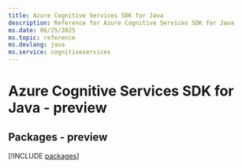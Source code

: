```yaml
---
title: Azure Cognitive Services SDK for Java
description: Reference for Azure Cognitive Services SDK for Java
ms.date: 06/25/2025
ms.topic: reference
ms.devlang: java
ms.service: cognitiveservices
---
```

# Azure Cognitive Services SDK for Java - preview
## Packages - preview
[!INCLUDE [packages](cognitive-services-index.md)]